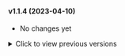 #### v1.1.4 (2023-04-10)

* No changes yet

<details>
<summary>Click to view previous versions</summary>

* **v1.1.3** (2023-04-10)

	* Don't open nearby containers when SkipMark is set (by other mods)

	* Clean up panel position values in config file

	* Dependency updates: BepInEx 5.4.2102, Jotunn 2.11.3

* **v1.1.2** (2023-03-15)

	* Dependency updates: BepInEx 5.4.21, Jotunn 2.11.0

	* Fix panel size calculation

	* Save panel positions as Vector2 instead of Vector3

* **v1.1.1** (2023-03-13)

	* Fix mod breaking after logging out and then starting/joining another game

	* Store panel positions in config instead of hidden away in player preferences

	* Clamp panel to screen boundaries after restoring its position

	* Fix error that sometimes appears when logging out or quitting the game

	* Fix error that can occur when `Ctrl+Click`-ing an empty cell in one of the the inventory grids

	* Use the position of the chest you're opening, instead of the position of your character, when searching for nearby chests

	* Order chests by weight so empty ones show up last

	* Add config option `NearbyChestRadius` to set how far away to look for chests for

	* Fix a compatibility issue whereby the Take All button would stop working if another mod added more buttons to the container panel

* **v1.1.0** (2023-03-11)

	* Fix error when placing a new chest

	* Fix a HarmonyX warning that occurs when loading XStorage; this was caused by a library I use locally to manage documentation, but XStorage does not ship with this library.

	* Fix being able to rename chests that are protected by a ward

	* UI overhaul: 
	
		* You can now drag the XStorage panel 

		* You can set the maximum panel size in XStorage's config file using MaxColumns and MaxRows. Default value is 2 columns by 3 rows. XStorage will still restrict the size by what fits on your screen.

		* XStorage will store the position of the panel per grid size when you close the panel, so that next time you open a panel of the same size, it will be restored to that position on the screen.

	* Many code improvements and optimisations

* **v1.0.2** (2023-03-02)

	* Fix tooltips not always being fully visible

	* Fix tooltips sometimes escaping the mouse pointer

	* Reworked a large portion of the containers panel UI

* **v1.0.1** (2023-02-28)

	* Remove "valheim.exe" check as it stops dedicated servers from loading the mod.

* **v1.0.0** (2023-02-28)

	* Initial release

</details>



